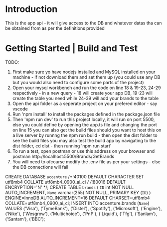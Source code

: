 # Introduction 
This is the app api - it will give access to the DB and whatever datas tha can be obtained from as per the definitions provided

# Getting Started | Build and Test
TODO: 
1.  First make sure yo have nodejs installed and MySQL installed on your machine - if not download them and set them up (you could use any DB but you would also need to configure some parts of the project)
2.  Open your mysql workbench and run the code on line 18 & 19-23, 24-29  respectively - in a new query - 18 will create your app DB, 19-23 will create the table you need while 24-39 will add your brands to the table
3.	Open the api folder as a seperate project on your prefered editor - say vscode
4.	Run 'npm install' to install the packages defined in the package.json file
5.	Then 'npm run dev' to run this project locally, it will run on port 5500, else you could define by opening the app.ts file and changing the port on line 15
    you can also get the build files should you want to host this on a live server by runnng the npm run build - then open the dist folder to see the build files
    you may also test the build app by navigating to the dist folder, cd dist - then running 'npm run start'
6.	To run a test, open postman or use this address on your browser and postman http://localhost:5500/Brands/GetBrands
7.  You will need to ofcourse modify the .env file as per your settings - else the DB connections will fail

CREATE DATABASE `accenture` /*!40100 DEFAULT CHARACTER SET utf8mb4 COLLATE utf8mb4_0900_ai_ci */ /*!80016 DEFAULT ENCRYPTION='N' */;
CREATE TABLE `brands` (
  `ID` int NOT NULL AUTO_INCREMENT,
  `Name` varchar(255) NOT NULL,
  PRIMARY KEY (`ID`)
) ENGINE=InnoDB AUTO_INCREMENT=16 DEFAULT CHARSET=utf8mb4 COLLATE=utf8mb4_0900_ai_ci;
INSERT INTO accenture.brands (`Name`) VALUES
    ('Visa'), 
    ('TymeBank'),
    ('Distel'),
    ('Spotify'),
    ('Microsoft'),
    ('Engine'),
    ('Nike'),
    ('Wesgrow'),
    ('Multichoice'),
    ('PnP'),
    ('Liquid'),
    ('Tfg'),
    ('Sanlam'),
    ('Santam'),
    ('BBC');